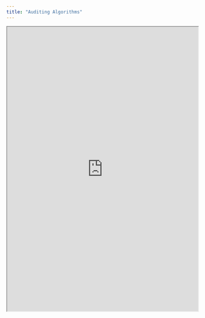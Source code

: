 ```yaml
---
title: "Auditing Algorithms"
---
```



<iframe height="750" width="100%" src="https://ewelton.github.io/ktest/wiki.html#Auditing%20Algorithms"></iframe>
